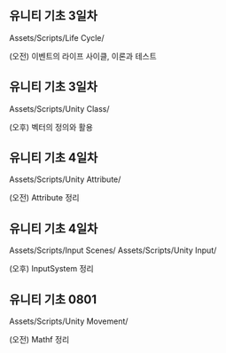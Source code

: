 ## 유니티 기초 3일차
Assets/Scripts/Life Cycle/

(오전) 이벤트의 라이프 사이클, 이론과 테스트

## 유니티 기초 3일차
Assets/Scripts/Unity Class/

(오후) 벡터의 정의와 활용

## 유니티 기초 4일차
Assets/Scripts/Unity Attribute/

(오전) Attribute 정리

## 유니티 기초 4일차
Assets/Scripts/Input Scenes/
Assets/Scripts/Unity Input/

(오후) InputSystem 정리

## 유니티 기초 0801
Assets/Scripts/Unity Movement/

(오전) Mathf 정리
